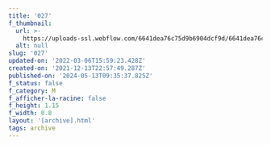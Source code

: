 ```yaml
---
title: '027'
f_thumbnail:
  url: >-
    https://uploads-ssl.webflow.com/6641dea76c75d9b6904dcf9d/6641dea76c75d9b6904dd142_027.jpg
  alt: null
slug: '027'
updated-on: '2022-03-06T15:59:23.428Z'
created-on: '2021-12-13T22:57:49.287Z'
published-on: '2024-05-13T09:35:37.825Z'
f_status: false
f_category: M
f_afficher-la-racine: false
f_height: 1.15
f_width: 0.8
layout: '[archive].html'
tags: archive
---
```



